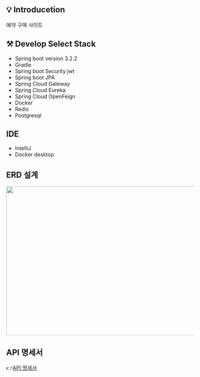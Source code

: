 ## 💡 Introducetion
예약 구매 사이트

## ⚒ Develop Select Stack
* Spring boot version 3.2.2
* Gradle
* Spring boot Security jwt
* Spring boot JPA
* Spring Cloud Gateway
* Spring Cloud Eureka
* Spring Cloud OpenFeign
* Docker
* Redis
* Postgresql

## IDE
* IntelliJ
* Docker desktop

## ERD 설계

<img src="https://github.com/PreorderSystemPersonal/.github/assets/39753337/b794b335-e4fc-471c-9fa1-8a1c1bf21efd" width="800" height="400">


## API 명세서
👉[API 명세서](https://foamy-principle-0ef.notion.site/API-fc7e48d269cc4d01a9f39d1eb255a39b?pvs=4)


